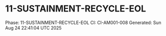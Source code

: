 # 11-SUSTAINMENT-RECYCLE-EOL
Phase: 11-SUSTAINMENT-RECYCLE-EOL
CI: CI-AM001-008
Generated: Sun Aug 24 22:41:04 UTC 2025
